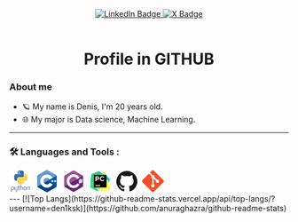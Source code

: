 <div id="badges" align ="center">
  <a href="https://www.linkedin.com/in/denis-kolenko/">
    <img src="https://img.shields.io/badge/LinkedIn-blue?style=for-the-badge&logo=linkedin&logoColor=white" alt="LinkedIn Badge"/>
  </a>
  <a href="https://x.com/den1ksk">
    <img src="https://img.shields.io/badge/X-black?style=for-the-badge&logo=x&logoColor=white" alt="X Badge"/>
  </a>
</div>
<div id="viewprof" align="center" > 
  <img src="https://komarev.com/ghpvc/?username=den1ksk&style=flat-square&color=blue" alt=""/>
</div>
<div id="heythere" align="center" >  
  <h1> Profile in GITHUB </h1>
</div>

###  About me
- 🪐 My name is Denis, I'm 20 years old.
- 🌐 My major is Data science, Machine Learning.

---
### :hammer_and_wrench: Languages and Tools :
<div>
  <img src="https://github.com/devicons/devicon/blob/master/icons/python/python-original-wordmark.svg" title="Python" alt="Python" width="40" height="40"/>&nbsp;
  <img src="https://github.com/devicons/devicon/blob/master/icons/cplusplus/cplusplus-original.svg" title="Cplusplus" alt="Cplusplus" width="40" height="40"/>&nbsp;
    <img src="https://github.com/devicons/devicon/blob/master/icons/csharp/csharp-original.svg" title="Csharp" alt="Csharp" width="40" height="40"/>&nbsp;
  <img src="https://github.com/devicons/devicon/blob/master/icons/pycharm/pycharm-original.svg" title="PyCharm" alt="PyCharm" width="40" height="40"/>&nbsp;
  <img src="https://github.com/devicons/devicon/blob/master/icons/github/github-original.svg" title="GitHub" alt="GitHub" width="40" height="40"/>&nbsp;
    <img src="  https://github.com/devicons/devicon/blob/master/icons/git/git-original.svg" title="Git" alt="Git" width="40" height="40"/>&nbsp;
</div>
---
[![Top Langs](https://github-readme-stats.vercel.app/api/top-langs/?username=den1ksk)](https://github.com/anuraghazra/github-readme-stats)
